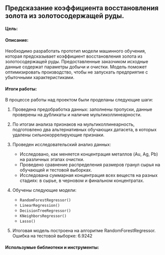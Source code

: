## Предсказание коэффициента восстановления золота из золотосодержащей руды.

#### Цель:


#### Описание:
Необходимо разработать прототип модели машинного обучения, которая предсказывает коэффициент восстановления золота из золотосодержащей руды. Предоставленные заказчиком исходные данные содержат параметры добычи и очистки. Модель поможет оптимизировать производство, чтобы не запускать предприятие с убыточными характеристиками.

#### Итоги работы:
В процессе работы над проектом были проделаны следующие шаги:

1. Проведена предобработка данных: заполнены пропуски, данные проверены на дубликаты и наличие мультиколлинеарности.
2. По итогам анализа признаков на мультиколлинеарность, подготовлено два альтернативных обучающих датасета, в которых удалены сильнокоррелирующие признаки.
3. Проведен исследовательский анализ данных:
      - Исследовано, как меняется концентрация металлов (Au, Ag, Pb) на различных этапах очистки.
      - Проведено сравнение распределения размеров гранул сырья на обучающей и тестовой выборках.
      - Исследована суммарная концентрация всех веществ на разных стадиях: в сырье, в черновом и финальном концентратах.
4. Обучены следующие модели:
      - `RandomForestRegressor()`
      - `LinearRegression()`
      - `DecisionTreeRegressor()`
      - `KNeighborsRegressor()`
      - `Lasso()`

5. Итоговая модель построена на алгоритме RandomForestRegressor. Ошибка на тестовой выборке: 6.9242

#### Использумые библиотеки и инструменты:
